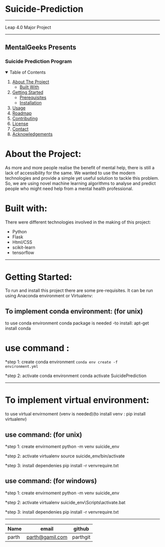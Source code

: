 # Suicide-Prediction
<hr> 
Leap 4.0 Major Project
<hr>

<h2>MentalGeeks Presents</h2>
<h3>Suicide Prediction Program</h3>
 <!-- TABLE OF CONTENTS -->
<details open="open">
  <summary>Table of Contents</summary>
  <ol>
    <li>
      <a href="#about-the-project">About The Project</a>
      <ul>
        <li><a href="#built-with">Built With</a></li>
      </ul>
    </li>
    <li>
      <a href="#getting-started">Getting Started</a>
      <ul>
        <li><a href="#prerequisites">Prerequisites</a></li>
        <li><a href="#installation">Installation</a></li>
      </ul>
    </li>
    <li><a href="#usage">Usage</a></li>
    <li><a href="#roadmap">Roadmap</a></li>
    <li><a href="#contributing">Contributing</a></li>
    <li><a href="#license">License</a></li>
    <li><a href="#contact">Contact</a></li>
    <li><a href="#acknowledgements">Acknowledgements</a></li>
  </ol>
</details>

# About the Project:
<p>As more and more people realise the benefit of mental help, there is still a lack of accessibility for the same. We wanted to use the modern technologies and provide a simple yet useful solution to tackle this problem. So, we are using novel machine learning algorithms to analyse and predict people who might need help from a mental health professional. </p>

# Built with:
<p>There were different technologies involved in the making of this project:</p>
<ul>
 <li>Python</li>
 <li>Flask</li>
 <li>Html/CSS</li>
 <li>scikit-learn</li>
 <li>tensorflow</li>
</ul>
<hr>

# Getting Started:
To run and install this project there are some pre-requisites. It can be run using Anaconda environment or Virtualenv:

## To implement conda environment: (for unix)

to use conda environment conda package is needed
-to install: 
  apt-get install conda
# use command :
*step 1: create conda environment
        <code>conda env create -f environment.yml</code>
        
*step 2: activate conda environment
        conda activate SuicidePrediction
<hr>

# To implement virtual environment:
to use virtual envirnoment (venv is needed)(to install venv : pip install virtualenv)

## use command: (for unix)
*step 1: create envirnoment
        python -m venv suicide_env
        
*step 2: activate virtualenv
        source suicide_env/bin/activate
        
*step 3: install dependenies
        pip install -r venvrequire.txt

## use command: (for windows)
*step 1: create envirnoment
        python -m venv suicide_env
        
*step 2: activate virtualenv
        suicide_env\Scripts\activate.bat
        
*step 3: install dependenies
        pip install -r venvrequire.txt
<hr>






|Name|email|github|
--- | --- | ---
|parth|parth@gamil.com|parthgit|

